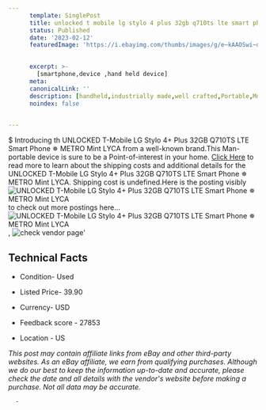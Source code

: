 ```yaml
---
      template: SinglePost
      title: unlocked t mobile lg stylo 4 plus 32gb q710ts lte smart phone metro mint lyca
      status: Published
      date: '2023-02-12'
      featuredImage: 'https://i.ebayimg.com/thumbs/images/g/e~kAAOSwi~dfgg0v/s-l225.jpg'
       

      excerpt: >-
        [smartphone,device ,hand held device]
      meta:
      canonicalLink: ''
      description: [handheld,industrially made,well crafted,Portable,Mobile,Compact,Convenient,Lightweight,Maneuverable,Man-portable,Miniature,Carriable,Hand-held,Light,Holdable,Transportable,Mobile device,Pocket-sized,On-the-go,Wireless,Cordless,Compact size,Convenient size, smartphone,device ,hand held device]
      noindex: false
      

---
```

$
      Introducing th UNLOCKED T-Mobile LG Stylo 4+ Plus 32GB Q710TS LTE Smart Phone ✵ METRO Mint LYCA from a well-known brand.This Man-portable device  is sure to be a Point-of-interest in your home. [Click Here](https://www.ebay.com/itm/234888000485?hash=item36b06a73e5%3Ag%3Ae%7EkAAOSwi%7Edfgg0v&mkevt=1&mkcid=1&mkrid=711-53200-19255-0&campid=%253CePNCampaignId%253E&customid=%253CreferenceId%253E&toolid=10049) to read more to learn about the shipping costs and additional details for the UNLOCKED T-Mobile LG Stylo 4+ Plus 32GB Q710TS LTE Smart Phone ✵ METRO Mint LYCA. Shipping cost is undefined.Here is the posting visibly ![UNLOCKED T-Mobile LG Stylo 4+ Plus 32GB Q710TS LTE Smart Phone ✵ METRO Mint LYCA](https://i.ebayimg.com/thumbs/images/g/e~kAAOSwi~dfgg0v/s-l225.jpg) to check out more postings here... ![UNLOCKED T-Mobile LG Stylo 4+ Plus 32GB Q710TS LTE Smart Phone ✵ METRO Mint LYCA](https://i.ebayimg.com/images/g/e~kAAOSwi~dfgg0v/s-l960.jpg), ![check vendor page](https://origin-galleryplus.ebayimg.com/ws/web/234888000485_2_0_1/225x225.jpg,https://origin-galleryplus.ebayimg.com/ws/web/234888000485_3_0_1/225x225.jpg,https://origin-galleryplus.ebayimg.com/ws/web/234888000485_4_0_1/225x225.jpg,https://origin-galleryplus.ebayimg.com/ws/web/234888000485_5_0_1/225x225.jpg,https://origin-galleryplus.ebayimg.com/ws/web/234888000485_6_0_1/225x225.jpg,https://origin-galleryplus.ebayimg.com/ws/web/234888000485_7_0_1/225x225.jpg,https://origin-galleryplus.ebayimg.com/ws/web/234888000485_8_0_1/225x225.jpg,https://origin-galleryplus.ebayimg.com/ws/web/234888000485_9_0_1/225x225.jpg)'

      

 ## Technical Facts 



     
      

 - Condition- Used 


      

 - Listed Price- 39.90 


      

 - Currency- USD 


      

 - Feedback score - 27853 


      

 - Location - US 


      
      

 *_This post may contain affiliate links from eBay and other third-party websites. As an eBay affiliate, we earn from qualifying purchases. Although we do our best to keep the information up-to-date and accurate, please check the date and all details with the vendor's website before making a purchase. Not all data may be accurate._*




      -
